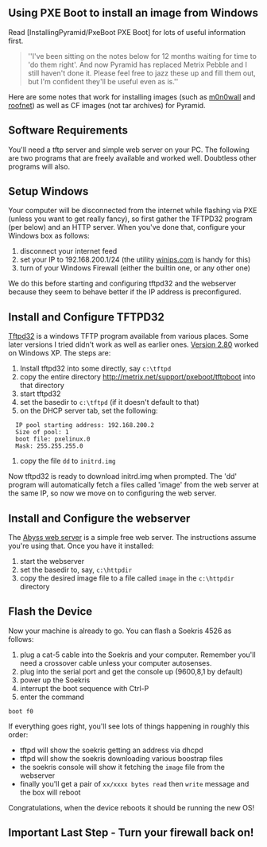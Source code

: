 ## Using PXE Boot to install an image from Windows ##

Read [InstallingPyramid/PxeBoot PXE Boot] for lots of useful information first.

> ''I've been sitting on the notes below for 12 months waiting for time to 'do them right'. And now Pyramid has replaced Metrix Pebble and I still haven't done it. Please feel free to jazz these up and fill them out, but I'm confident they'll be useful even as is.''

Here are some notes that work for installing images (such as [m0n0wall](http://m0n0.ch/wall) and [roofnet](http://roofnet.net)) as well as CF images (not tar archives) for Pyramid.

## Software Requirements ##

You'll need a tftp server and simple web server on your PC. The following are two programs that are freely available and worked well. Doubtless other programs will also.

## Setup Windows ##

Your computer will be disconnected from the internet while flashing via PXE (unless you want to get really fancy), so first gather the TFTPD32 program (per below) and an HTTP server. When you've done that, configure your Windows box as follows:

  1. disconnect your internet feed
  1. set your IP to 192.168.200.1/24 (the utility [winips.com](http://winips.com) is handy for this)
  1. turn of your Windows Firewall (either the builtin one, or any other one)

We do this before starting and configuring tftpd32 and the webserver because they seem to behave better if the IP address is preconfigured.

## Install and Configure TFTPD32 ##

[Tftpd32](http://tftpd32.jounin.net/) is a windows TFTP program available from various places. Some later versions I tried didn't work as well as earlier ones. [Version 2.80](http://tftpd32.jounin.net/download/tftpd32.280.zip) worked on Windows XP. The steps are:

  1. Install tftpd32 into some directly, say `c:\tftpd`
  1. copy the entire directory http://metrix.net/support/pxeboot/tftpboot into that directory
  1. start tftpd32
  1. set the basedir to `c:\tftpd` (if it doesn't default to that)
  1. on the DHCP server tab, set the following:
```
  IP pool starting address: 192.168.200.2
  Size of pool: 1
  boot file: pxelinux.0
  Mask: 255.255.255.0
```
  1. copy the file `dd` to `initrd.img`

Now tftpd32 is ready to download initrd.img when prompted. The 'dd' program will automatically fetch a files called 'image' from the web server at the same IP, so now we move on to configuring the web server.

## Install and Configure the webserver ##

The [Abyss web server](http://www.aprelium.com/abyssws/) is a simple free web server. The instructions assume you're using that.  Once you have it installed:

  1. start the webserver
  1. set the basedir to, say, `c:\httpdir`
  1. copy the desired image file to a file called `image` in the `c:\httpdir` directory

## Flash the Device ##

Now your machine is already to go.  You can flash a Soekris 4526 as follows:

  1. plug a cat-5 cable into the Soekris and your computer. Remember you'll need a crossover cable unless your computer autosenses.
  1. plug into the serial port and get the console up (9600,8,1 by default)
  1. power up the Soekris
  1. interrupt the boot sequence with Ctrl-P
  1. enter the command
```
boot f0
```

If everything goes right, you'll see lots of things happening in roughly this order:

  * tftpd will show the soekris getting an address via dhcpd
  * tftpd will show the soekris downloading various boostrap files
  * the soekris console will show it fetching the `image` file from the webserver
  * finally you'll get a pair of `xx/xxxx bytes read` then `write` message and the box will reboot

Congratulations, when the device reboots it should be running the new OS!

## Important Last Step - Turn your firewall back on! ##